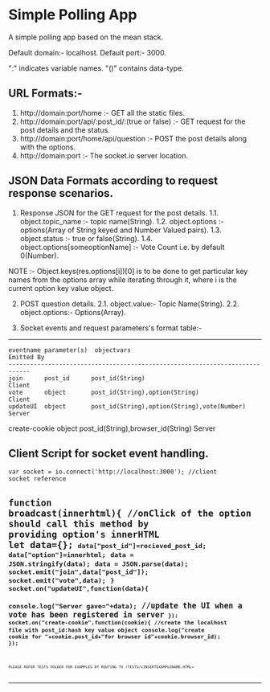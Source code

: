 # Simple Polling App
A simple polling app based on the mean stack.

Default domain:- localhost.
Default port:- 3000.

":" indicates variable names. 
"()" contains data-type.

URL Formats:- 
-------------
1. http://domain:port/home :- GET all the static files.
2. http://domain:port/api/:post_id/:(true or false) :- GET request for the post details and the status.
3. http://domain:port/home/api/question :- POST the post details along with the options. 
4. http://domain:port :- The socket.io server location.

JSON Data Formats according to request response scenarios. 
----------------------------------------------------------
1.  Response JSON for the GET request for the post details.
        1.1. object.topic_name :- topic name(String).
        1.2. object.options :- options(Array of String keyed and Number Valued pairs).
        1.3. object.status :- true or false(String).
        1.4. object.options[someoptionName] :- Vote Count i.e. by default 0(Number).
        
NOTE :- Object.keys(res.options[i])[0] is to be done to get particular key names from the options array while iterating through it, where i is the current option key value object.
        
2. POST question details.
    2.1. object.value:- Topic Name(String).
    2.2. object.options:- Options(Array).

3. Socket events and request parameters's format table:-
-------------------------------------------------------------------------------------------------
    eventname parameter(s)  objectvars                               Emitted By
    ----------------------------------------------------------------------------
    join      post_id      post_id(String)                             Client
    vote      object       post_id(String),option(String)              Client
    updateUI  object       post_id(String),option(String),vote(Number) Server
create-cookie object       post_id(String),browser_id(String)          Server
        
Client Script for socket event handling.
----------------------------------------
<code><script src="https://cdnjs.cloudflare.com/ajax/libs/socket.io/2.1.1/socket.io.dev.js"></script></code>

<code>var socket = io.connect('http://localhost:3000'); //client socket reference</code>

<code>function broadcast(innerhtml){ //onClick of the option should call this method by providing option's innerHTML</code>   
        <code>let data={};<code/>
        <code>data["post_id"]=recieved_post_id;</code>
        <code>data["option"]=innerhtml;</code>
        <code>data = JSON.stringify(data);</code>
        <code>data = JSON.parse(data);</code>
        <code>socket.emit("join",data["post_id"]);</code>
        <code>socket.emit("vote",data);</code>
    <code>}</code>
    <code>socket.on("updateUI",function(data){</code>  
        <code>console.log("Server gave="+data);</code> //update the UI when a vote has been registered in server<code>
    <code>});</code>
    <code>socket.on("create-cookie",function(cookie){ //create the localhost file with post_id:hash key value object</code>
        <code>console.log("create cookie for "+cookie.post_id+"for browser id"+cookie.browser_id);</code>
    <code>});<code/>   
-------------------------------------------------------------------------------------------------------
    PLEASE REFER TESTS FOLDER FOR EXAMPLES BY ROUTING TO /TESTS/<INSERTEXAMPLENAME.HTML>
-------------------------------------------------------------------------------------------------------
